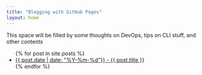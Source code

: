 ```yaml
---
title: "Blogging with GitHub Pages"
layout: home
---
```


This space will be filled by some thoughts on DevOps, tips on CLI stuff, and other contents

<ul>
  {% for post in site.posts %}
    <li>
      <a href="{{ post.url }}">{{ post.date | date: "%Y-%m-%d"}} - {{ post.title }}</a>
    </li>
  {% endfor %}
</ul>

